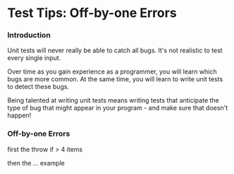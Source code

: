 
# Test Tips: Off-by-one Errors

### Introduction

Unit tests will never really be able to catch all bugs. It's not realistic to test every single input.

Over time as you gain experience as a programmer, you will learn which bugs are more common. At the same time, you will learn to write unit tests to detect these bugs.

Being talented at writing unit tests means writing tests that anticipate the type of bug that might appear in your program - and make sure that doesn't happen! 

### Off-by-one Errors

first the throw if > 4 items

then the ... example
